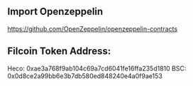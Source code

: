 ## Import Openzeppelin
https://github.com/OpenZeppelin/openzeppelin-contracts

## Filcoin Token Address:
Heco: 0xae3a768f9ab104c69a7cd6041fe16ffa235d1810
BSC: 0x0d8ce2a99bb6e3b7db580ed848240e4a0f9ae153
